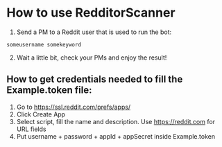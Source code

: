 # How to use RedditorScanner

1. Send a PM to a Reddit user that is used to run the bot:

`
someusername somekeyword
`

2. Wait a little bit, check your PMs and enjoy the result!

## How to get credentials needed to fill the Example.token file:
1. Go to https://ssl.reddit.com/prefs/apps/
2. Click Create App
3. Select script, fill the name and description. Use https://reddit.com for URL fields
4. Put username + password + appId + appSecret inside Example.token